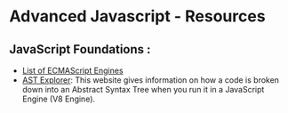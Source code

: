 # Advanced Javascript - Resources 

## JavaScript Foundations : 

* [List of ECMAScript Engines](https://en.wikipedia.org/wiki/List_of_ECMAScript_engines)
* [AST Explorer](https://astexplorer.net/): This website gives information on how a code is broken down into an Abstract Syntax Tree when you run it in a JavaScript Engine (V8 Engine).

